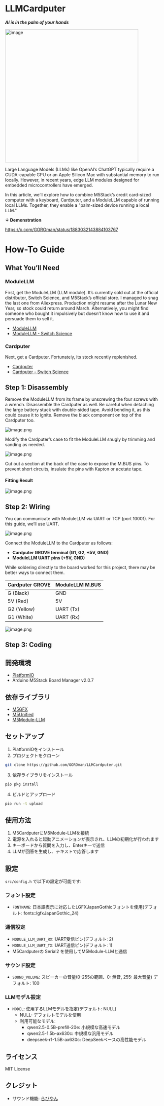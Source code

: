 # LLMCardputer

***AI is in the palm of your hands***

<img width="432" alt="image" src="https://github.com/user-attachments/assets/8bf5a721-6b41-4780-80cb-878dc496f9ac" />


Large Language Models (LLMs) like OpenAI’s ChatGPT typically require a CUDA-capable GPU or an Apple Silicon Mac with substantial memory to run locally. However, in recent years, edge LLM modules designed for embedded microcontrollers have emerged.

In this article, we’ll explore how to combine M5Stack’s credit card-sized computer with a keyboard, Cardputer, and a ModuleLLM capable of running local LLMs. Together, they enable a "palm-sized device running a local LLM."

**↓ Demonstration**

https://x.com/GOROman/status/1883032143884103767


# How-To Guide

## What You’ll Need

### ModuleLLM

First, get the ModuleLLM (LLM module). It’s currently sold out at the official distributor, Switch Science, and M5Stack’s official store. I managed to snag the last one from Aliexpress. Production might resume after the Lunar New Year, so stock could return around March. Alternatively, you might find someone who bought it impulsively but doesn’t know how to use it and persuade them to sell it.

- [ModuleLLM](https://docs.m5stack.com/en/module/Module-LLM)
- [ModuleLLM - Switch Science](https://www.switch-science.com/products/10034)

### Cardputer

Next, get a Cardputer. Fortunately, its stock recently replenished.

- [Cardputer](https://docs.m5stack.com/en/core/Cardputer)
- [Cardputer - Switch Science](https://www.switch-science.com/products/9277)

## Step 1: Disassembly

Remove the ModuleLLM from its frame by unscrewing the four screws with a wrench. Disassemble the Cardputer as well. Be careful when detaching the large battery stuck with double-sided tape. Avoid bending it, as this could cause it to ignite. Remove the black component on top of the Cardputer too.

![image.png](https://qiita-image-store.s3.ap-northeast-1.amazonaws.com/0/30621/e9f33e0d-a8a6-6d01-96bc-a66c74095e12.png)

Modify the Cardputer’s case to fit the ModuleLLM snugly by trimming and sanding as needed.

![image.png](https://qiita-image-store.s3.ap-northeast-1.amazonaws.com/0/30621/d656d9cb-c5e5-ce5b-a606-b8dc422c1a6f.png)

Cut out a section at the back of the case to expose the M.BUS pins. To prevent short circuits, insulate the pins with Kapton or acetate tape.

#### Fitting Result

![image.png](https://qiita-image-store.s3.ap-northeast-1.amazonaws.com/0/30621/f667125d-5818-1972-7307-1683f092a009.png)

## Step 2: Wiring

You can communicate with ModuleLLM via UART or TCP (port 10001). For this guide, we’ll use UART.

![image.png](https://qiita-image-store.s3.ap-northeast-1.amazonaws.com/0/30621/27e74244-4d01-b4db-8f7e-0a9f5440c224.png)

Connect the ModuleLLM to the Cardputer as follows:

- **Cardputer GROVE terminal (G1, G2, +5V, GND)**
- **ModuleLLM UART pins (+5V, GND)**

While soldering directly to the board worked for this project, there may be better ways to connect them.

| Cardputer GROVE | ModuleLLM M.BUS |
|-----------------|-----------------|
| G (Black)       | GND             |
| 5V (Red)        | 5V              |
| G2 (Yellow)     | UART (Tx)       |
| G1 (White)      | UART (Rx)       |

![image.png](https://qiita-image-store.s3.ap-northeast-1.amazonaws.com/0/30621/b6b1f52c-d0f8-157c-7818-986509cff129.png)

## Step 3: Coding


## 開発環境

- [PlatformIO](https://platformio.org/)
- Arduino M5Stack Board Manager v2.0.7

## 依存ライブラリ

- [M5GFX](https://github.com/m5stack/M5GFX)
- [M5Unified](https://github.com/m5stack/M5Unified)
- [M5Module-LLM](https://github.com/m5stack/M5Module-LLM)

## セットアップ

1. PlatformIOをインストール
2. プロジェクトをクローン
```bash
git clone https://github.com/GOROman/LLMCardputer.git
```
3. 依存ライブラリをインストール
```bash
pio pkg install
```
4. ビルドとアップロード
```bash
pio run -t upload
```

## 使用方法

1. M5CardputerにM5Module-LLMを接続
2. 電源を入れると起動アニメーションが表示され、LLMの初期化が行われます
3. キーボードから質問を入力し、Enterキーで送信
4. LLMが回答を生成し、テキストで応答します

## 設定

`src/config.h` で以下の設定が可能です:

### フォント設定
- `FONTNAME`: 日本語表示に対応したLGFXJapanGothicフォントを使用(デフォルト: fonts::lgfxJapanGothic_24)

### 通信設定
- `MODULE_LLM_UART_RX`: UART受信ピン(デフォルト: 2)
- `MODULE_LLM_UART_TX`: UART送信ピン(デフォルト: 1)
- M5Cardputerの Serial2 を使用してM5Module-LLMと通信

### サウンド設定
- `SOUND_VOLUME`: スピーカーの音量(0-255の範囲、0: 無音, 255: 最大音量)
  デフォルト: 100

### LLMモデル設定
- `MODEL`: 使用するLLMモデルを指定(デフォルト: NULL)
  - NULL: デフォルトモデルを使用
  - 利用可能なモデル:
    - qwen2.5-0.5B-prefill-20e: 小規模な高速モデル
    - qwen2.5-1.5b-ax630c: 中規模な汎用モデル
    - deepseek-r1-1.5B-ax630c: DeepSeekベースの高性能モデル

## ライセンス

MIT License

## クレジット

- サウンド機能: [らびやん](https://gist.github.com/lovyan03/19e8a65195f85fbdd415558d149912f6)
